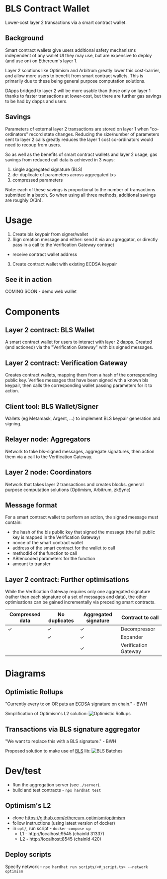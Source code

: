# BLS Contract Wallet
Lower-cost layer 2 transactions via a smart contract wallet.

## Background
Smart contract wallets give users additional safety mechanisms independent of any wallet UI they may use, but are expensive to deploy (and use on) on Ethereum's layer 1.

Layer 2 solutions like Optimism and Arbitrum greatly lower this cost-barrier, and allow more users to benefit from smart contract wallets. This is primarily due to these being general purpose computation solutions.

DApps bridged to layer 2 will be more usable than those only on layer 1 thanks to faster transactions at lower-cost, but there are further gas savings to be had by dapps and users.

## Savings
Parameters of external layer 2 transactions are stored on layer 1 when "co-ordinators" record state changes. Reducing the size/number of parameters sent to layer 2 calls greatly reduces the layer 1 cost co-ordinators would need to recoup from users.

So as well as the benefits of smart contract wallets and layer 2 usage, gas savings from reduced call data is achieved in 3 ways:
1. single aggregated signature (BLS)
2. de-duplicate of parameters across aggregated txs
3. compressed parameters

Note: each of these savings is proportional to the number of transactions submitted in a batch. So when using all three methods, additional savings are roughly O(3n).

# Usage
1. Create bls keypair from signer/wallet
2. Sign creation message and either: send it via an agreggator, or directly pass in a call to the Verification Gateway contract
  - receive contract wallet address
3. Create contract wallet with existing ECDSA keypair

## See it in action
COMING SOON - demo web wallet

# Components

## Layer 2 contract: BLS Wallet
A smart contract wallet for users to interact with layer 2 dapps. Created (and actioned) via the "Verification Gateway" with bls signed messages.

## Layer 2 contract: Verification Gateway
Creates contract wallets, mapping them from a hash of the corresponding public key. Verifies messages that have been signed with a known bls keypair, then calls the corresponding wallet passing parameters for it to action.

## Client tool: BLS Wallet/Signer
Wallets (eg Metamask, Argent, ...) to implement BLS keypair generation and signing.

## Relayer node: Aggregators
Network to take bls-signed messages, aggregate signatures, then action them via a call to the Verification Gateway.

## Layer 2 node: Coordinators
Network that takes layer 2 transactions and creates blocks. general purpose computation solutions (Optimism, Arbitrum, zkSync)

## Message format
For a smart contract wallet to perform an action, the signed message must contain:
- the hash of the bls public key that signed the message (the full public key is mapped in the Verification Gateway)
- nonce of the smart contract wallet
- address of the smart contract for the wallet to call
- methodId of the function to call
- ABIencoded parameters for the function
- amount to transfer

## Layer 2 contract: Further optimisations
While the Verification Gateway requires only one aggregated signature (rather than each signature of a set of messages and data), the other optimisations can be gained incrementally via preceding smart contracts.

| Compressed data | No duplicates | Aggregated signature | Contract to call |
|----|----|----|----|
| ✓ | ✓ | ✓ | Decompressor |
|   | ✓ | ✓ | Expander |
|   |  | ✓ | Verification Gateway |

# Diagrams

## Optimistic Rollups
"Currently every tx on OR puts an ECDSA signature on chain." - BWH

Simplification of Optimism's L2 solution:
![Optimistic Rollups](images/optimisticRollups.svg)

## Transactions via BLS signature aggregator
"We want to replace this with a BLS signature." - BWH

Proposed solution to make use of [BLS](https://github.com/thehubbleproject/hubble-contracts/blob/master/contracts/libs/BLS.sol) lib:
![BLS Batches](images/blsSigAggregation.svg)

# Dev/test

- Run the aggregation server (see `./server`).
- build and test contracts - `npx hardhat test`

## Optimism's L2
- clone https://github.com/ethereum-optimism/optimism
- follow instructions (using latest version of docker)
- in `opt/`, run script - `docker-compose up`
    - L1 - http://localhost:9545 (chainId 31337)
    - L2 - http://localhost:8545 (chainId 420)

## Deploy scripts
Specify network - `npx hardhat run scripts/<#_script.ts> --network optimism`

